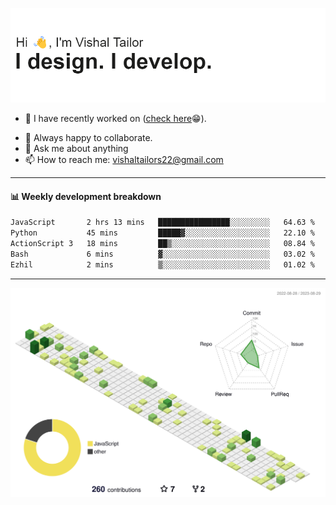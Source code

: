 ![Hi, I'm Vishal Tailor. I design. I develop.](https://github.com/vishaltailors/vishaltailors/blob/main/header.png?raw=true)

- 🔭 I have recently worked on ([check here](https://vishaltailor.com)😁).
<!-- - 🎦 Currently watching: JavaScript: The Hard Parts By Will Sentance. -->
- 👯 Always happy to collaborate.
- 💬 Ask me about anything
- 📫 How to reach me: <a href="mailto:vishaltailors22@gmail.com">vishaltailors22@gmail.com</a>

<hr /> 
<h4>📊 Weekly development breakdown</h4>
<!--START_SECTION:waka-->

```txt
JavaScript       2 hrs 13 mins   ████████████████░░░░░░░░░   64.63 %
Python           45 mins         █████▓░░░░░░░░░░░░░░░░░░░   22.10 %
ActionScript 3   18 mins         ██▒░░░░░░░░░░░░░░░░░░░░░░   08.84 %
Bash             6 mins          ▓░░░░░░░░░░░░░░░░░░░░░░░░   03.02 %
Ezhil            2 mins          ▒░░░░░░░░░░░░░░░░░░░░░░░░   01.02 %
```

<!--END_SECTION:waka-->
<hr /> 

![](./profile-3d-contrib/profile-green-animate.svg)

